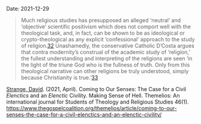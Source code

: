 Date: 2021-12-29

> Much religious studies has presupposed an alleged ‘neutral’ and ‘objective’ scientific positivism which does not comport well with the theological task, and, in fact, can be shown to be as ideological or crypto-theological as any explicit ‘confessional’ approach to the study of religion.[32](https://www.thegospelcoalition.org/themelios/article/coming-to-our-senses-the-case-for-a-civil-elenctics-and-an-elenctic-civility/#_ftn32) Unashamedly, the conservative Catholic D’Costa argues that contra modernity’s construal of the academic study of ‘religion,’ the fullest understanding and interpreting of the religions are seen ‘in the light of the triune God who is the fullness of truth. Only from this theological narrative can other religions be truly understood, simply because Christianity is true.’[33](https://www.thegospelcoalition.org/themelios/article/coming-to-our-senses-the-case-for-a-civil-elenctics-and-an-elenctic-civility/#_ftn33)

[Strange, David](David%20Strange). (2021, April). Coming to Our Senses: The Case for a Civil _Elenctics_ and an _Elenctic_ Civility.  Making Sense of Hell. Themelios: An international journal for Students of Theology and Religious Studies 46(1). https://www.thegospelcoalition.org/themelios/article/coming-to-our-senses-the-case-for-a-civil-elenctics-and-an-elenctic-civility/